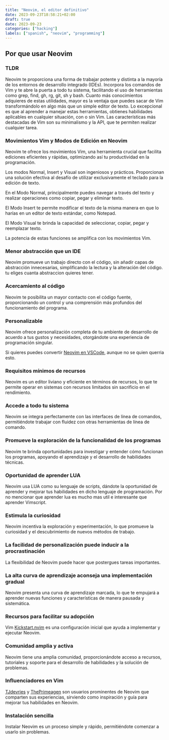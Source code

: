 ```yaml
---
title: "Neovim, el editor definitivo"
date: 2023-09-23T18:58:21+02:00
draft: true
date: 2023-09-23
categories: ["hacking"]
labels: ["spanish", "neovim", "programming"]
---
```


## Por que usar Neovim

### TLDR

Neovim te proporciona una forma de trabajar potente y distinta a la mayoría de
los entornos de desarrollo integrado (IDEs). Incorpora los comandos de Vim y te
abre la puerta a todo tu sistema, facilitando el uso de herramientas como grep,
find, gh, rg, git, sh y bash. Cuanto más conocimientos adquieres de estas
utilidades, mayor es la ventaja que puedes sacar de Vim transformándolo en algo
más que un simple editor de texto. Lo excepcional es que al aprender a manejar
estas herramientas, obtienes habilidades aplicables en cualquier situación, con
o sin Vim. Las características más destacadas de Vim son su minimalismo y la
API, que te permiten realizar cualquier tarea.

### Movimientos Vim y Modos de Edición en Neovim

Neovim te ofrece los movimientos Vim, una herramienta crucial que facilita
ediciones eficientes y rápidas, optimizando así tu productividad en la
programación.

Los modos Normal, Insert y Visual son ingeniosos y prácticos. Proporcionan una
solución efectiva al desafío de utilizar exclusivamente el teclado para la
edición de texto.

En el Modo Normal, principalmente puedes navegar a través del texto y realizar
operaciones como copiar, pegar y eliminar texto.

El Modo Insert te permite modificar el texto de la misma manera en que lo
harías en un editor de texto estándar, como Notepad.

El Modo Visual te brinda la capacidad de seleccionar, copiar, pegar y
reemplazar texto.

La potencia de estas funciones se amplifica con los movimientos Vim.


### Menor abstracción que un IDE

Neovim promueve un trabajo directo con el código, sin añadir capas de
abstracción innecesarias, simplificando la lectura y la alteración del código.
tu eliges cuanta abstraccion quieres tener.

### Acercamiento al código

Neovim te posibilita un mayor contacto con el código fuente, proporcionando un
control y una comprensión más profundos del funcionamiento del programa.

### Personalizable

Neovim ofrece personalización completa de tu ambiente de desarrollo de acuerdo
a tus gustos y necesidades, otorgándote una experiencia de programación
singular.

Si quieres puedes convertir [Neovim en VSCode][neovim-like-vscode], aunque no
se quien querria esto.

### Requisitos mínimos de recursos

Neovim es un editor liviano y eficiente en términos de recursos, lo que te
permite operar en sistemas con recursos limitados sin sacrificio en el
rendimiento.

### Accede a todo tu sistema

Neovim se integra perfectamente con las interfaces de línea de comandos,
permitiéndote trabajar con fluidez con otras herramientas de línea de comando.


### Promueve la exploración de la funcionalidad de los programas

Neovim te brinda oportunidades para investigar y entender cómo funcionan los
programas, apoyando el aprendizaje y el desarrollo de habilidades técnicas.

### Oportunidad de aprender LUA

Neovim usa LUA como su lenguaje de scripts, dándote la oportunidad de aprender
y mejorar tus habilidades en dicho lenguaje de programación. Por no mencionar
que aprender lua es mucho mas util e interesante que aprender Vimscript.

### Estimula la curiosidad

Neovim incentiva la exploración y experimentación, lo que promueve la
curiosidad y el descubrimiento de nuevos métodos de trabajo.

### La facilidad de personalización puede inducir a la procrastinación

La flexibilidad de Neovim puede hacer que postergues tareas importantes.

### La alta curva de aprendizaje aconseja una implementación gradual

Neovim presenta una curva de aprendizaje marcada, lo que te empujará a aprender
nuevas funciones y características de manera pausada y sistemática.

### Recursos para facilitar su adopción

Vim [Kickstart.nvim][kickstart] es una configuración inicial que ayuda a
implementar y ejecutar Neovim.


### Comunidad amplia y activa

Neovim tiene una amplia comunidad, proporcionándote acceso a recursos,
tutoriales y soporte para el desarrollo de habilidades y la solución de
problemas.

### Influenciadores en Vim

[TJdevries][tj] y [ThePrimeagen][prime] son usuarios prominentes de Neovim que
comparten sus experiencias, sirviendo como inspiración y guía para mejorar tus
habilidades en Neovim.

### Instalación sencilla

Instalar Neovim es un proceso simple y rápido, permitiéndote comenzar a usarlo
sin problemas.



[neovim-like-vscode]: https://github.com/josethz00/neovim-like-vscode
[prime]: https://www.youtube.com/watch?v=X6AR2RMB5tE
[tj]: https://www.youtube.com/watch?v=stqUbv-5u2s
[kickstart]: https://github.com/nvim-lua/kickstart.nvim
[motion]: https://www.freecodecamp.org/news/vim-language-and-motions-explained/
